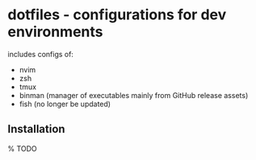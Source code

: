 # dotfiles - configurations for dev environments

includes configs of:

* nvim
* zsh
* tmux
* binman (manager of executables mainly from GitHub release assets)
* fish (no longer be updated)

## Installation

% TODO
